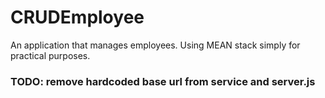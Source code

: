 # CRUDEmployee
An application that manages employees. Using MEAN stack simply for practical purposes.

### TODO: remove hardcoded base url from service and server.js
